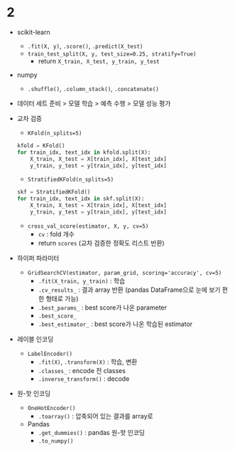 # 2

- scikit-learn

  - `.fit(X, y)`, `.score()`, `.predict(X_test)`
  - `train_test_split(X, y, test_size=0.25, stratify=True)`
    - return `X_train, X_test, y_train, y_test`

- numpy

  - `.shuffle()`, `.column_stack()`, `.concatenate()`

- 데이터 세트 준비 > 모델 학습 > 예측 수행 > 모델 성능 평가

- 교차 검증

  - `KFold(n_splits=5)`

  ```python
  kfold = KFold()
  for train_idx, text_idx in kfold.split(X):
      X_train, X_test = X[train_idx], X[test_idx]
      y_train, y_test = y[train_idx], y[test_idx]
  ```

  - `StratifiedKFold(n_splits=5)`

  ```python
  skf = StratifiedKFold()
  for train_idx, text_idx in skf.split(X):
      X_train, X_test = X[train_idx], X[test_idx]
      y_train, y_test = y[train_idx], y[test_idx]
  ```

  - `cross_val_score(estimator, X, y, cv=5)`
    - `cv` : fold 개수
    - return `scores` (교차 검증한 정확도 리스트 반환)

- 하이퍼 파라미터

  - `GridSearchCV(estimator, param_grid, scoring='accuracy', cv=5)`
    - `.fit(X_train, y_train)` : 학습
    - `.cv_results_` : 결과 array 반환 (pandas DataFrame으로 눈에 보기 편한 형태로 가능)
    - `.best_params_` : best score가 나온 parameter
    - `.best_score_`
    - `.best_estimator_` : best score가 나온 학습된 estimator

- 레이블 인코딩

  - `LabelEncoder()`
    - `.fit(X)`, `.transform(X)` : 학습, 변환
    - `.classes_` : encode 전 classes
    - `.inverse_transform()` : decode

- 원-핫 인코딩

  - `OneHotEncoder()`
    - `.toarray()` : 압축되어 있는 결과를 array로
  - Pandas
    - `.get_dummies()` : pandas 원-핫 인코딩
    - `.to_numpy()`

